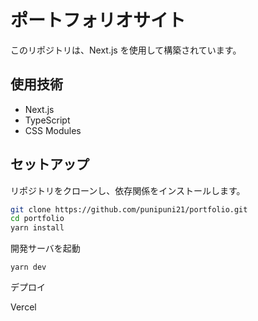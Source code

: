 # ポートフォリオサイト

このリポジトリは、Next.js を使用して構築されています。

## 使用技術

- Next.js
- TypeScript
- CSS Modules

## セットアップ

リポジトリをクローンし、依存関係をインストールします。

```bash
git clone https://github.com/punipuni21/portfolio.git
cd portfolio
yarn install
```

開発サーバを起動

```
yarn dev
```

デプロイ

Vercel